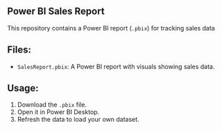 ## Power BI Sales Report
This repository contains a Power BI report (`.pbix`) for tracking sales data
## Files:
- `SalesReport.pbix`: A Power BI report with visuals showing sales data.
## Usage:
1. Download the `.pbix` file.
2. Open it in Power BI Desktop.
3. Refresh the data to load your own dataset.

